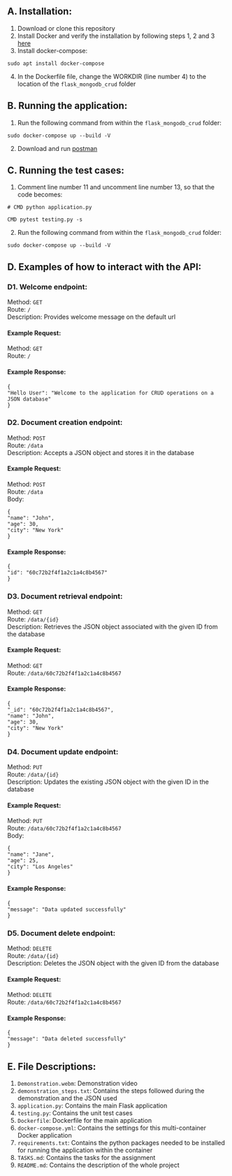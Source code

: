 ## A. Installation:

1. Download or clone this repository
2. Install Docker and verify the installation by following steps 1, 2 and 3 [here](https://docs.docker.com/engine/install/ubuntu/#install-using-the-repository)
3. Install docker-compose:
```
sudo apt install docker-compose
```
4. In the Dockerfile file, change the WORKDIR (line number 4) to the location of the `flask_mongodb_crud` folder

## B. Running the application:

1. Run the following command from within the `flask_mongodb_crud` folder:
```
sudo docker-compose up --build -V
```
2. Download and run [postman](https://www.postman.com/downloads/)

## C. Running the test cases:
1. Comment line number 11 and uncomment line number 13, so that the code becomes:
```
# CMD python application.py

CMD pytest testing.py -s
```
2. Run the following command from within the `flask_mongodb_crud` folder:
```
sudo docker-compose up --build -V
```

## D. Examples of how to interact with the API:
### D1. Welcome endpoint:
Method: `GET`   
Route: `/`   
Description: Provides welcome message on the default url

#### Example Request:
Method: `GET`   
Route: `/`

#### Example Response:
```
{
"Hello User": "Welcome to the application for CRUD operations on a JSON database"
}
```

### D2. Document creation endpoint:

Method: `POST`   
Route: `/data`   
Description: Accepts a JSON object and stores it in the database

#### Example Request:

Method: `POST`   
Route: `/data`   
Body:
```
{
"name": "John",
"age": 30,
"city": "New York"
}
```

#### Example Response:
```
{
"id": "60c72b2f4f1a2c1a4c8b4567"
}
```

### D3. Document retrieval endpoint:
Method: `GET`   
Route: `/data/{id}`   
Description: Retrieves the JSON object associated with the given ID from the database

#### Example Request:
Method: `GET`   
Route: `/data/60c72b2f4f1a2c1a4c8b4567`

#### Example Response:
```
{
"_id": "60c72b2f4f1a2c1a4c8b4567",
"name": "John",
"age": 30,
"city": "New York"
}
```

### D4. Document update endpoint:
Method: `PUT`   
Route: `/data/{id}`   
Description: Updates the existing JSON object with the given ID in the database

#### Example Request:
Method: `PUT`   
Route: `/data/60c72b2f4f1a2c1a4c8b4567`   
Body:
```
{
"name": "Jane",
"age": 25,
"city": "Los Angeles"
}
```

#### Example Response:
```
{
"message": "Data updated successfully"
}
```

### D5. Document delete endpoint:
Method: `DELETE`   
Route: `/data/{id}`   
Description: Deletes the JSON object with the given ID from the database

#### Example Request:
Method: `DELETE`   
Route: `/data/60c72b2f4f1a2c1a4c8b4567`

#### Example Response:
```
{
"message": "Data deleted successfully"
}
```

## E. File Descriptions:
1. `Demonstration.webm`: Demonstration video
2. `demonstration_steps.txt`: Contains the steps followed during the demonstration and the JSON used
3. `application.py`: Contains the main Flask application
4. `testing.py`: Contains the unit test cases
5. `Dockerfile`: Dockerfile for the main application
6. `docker-compose.yml`: Contains the settings for this multi-container Docker application
7. `requirements.txt`: Contains the python packages needed to be installed for running the application within the container
8. `TASKS.md`: Contains the tasks for the assignment
9. `README.md`: Contains the description of the whole project
